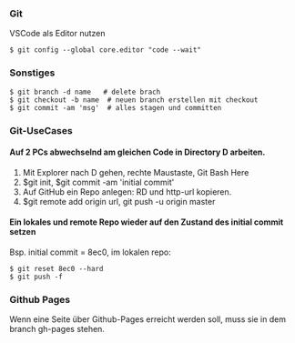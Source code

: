 ### Git  




VSCode als Editor nutzen
```
$ git config --global core.editor "code --wait"
```

### Sonstiges
```
$ git branch -d name   # delete brach
$ git checkout -b name  # neuen branch erstellen mit checkout
$ git commit -am 'msg'  # alles stagen und committen
```

### Git-UseCases

#### Auf 2 PCs abwechselnd am gleichen Code in Directory D arbeiten.

1. Mit Explorer nach D gehen, rechte Maustaste, Git Bash Here
2. $git init, $git commit -am 'initial commit'
3. Auf GitHub ein Repo anlegen: RD und http-url kopieren.
4. $git remote add origin url, git push -u origin master



#### Ein lokales und remote Repo wieder auf den Zustand des initial commit setzen

Bsp. initial commit = 8ec0, im lokalen repo:

```
$ git reset 8ec0 --hard
$ git push -f 
```

### Github Pages

Wenn eine Seite über Github-Pages erreicht werden soll, muss sie in dem branch gh-pages stehen.